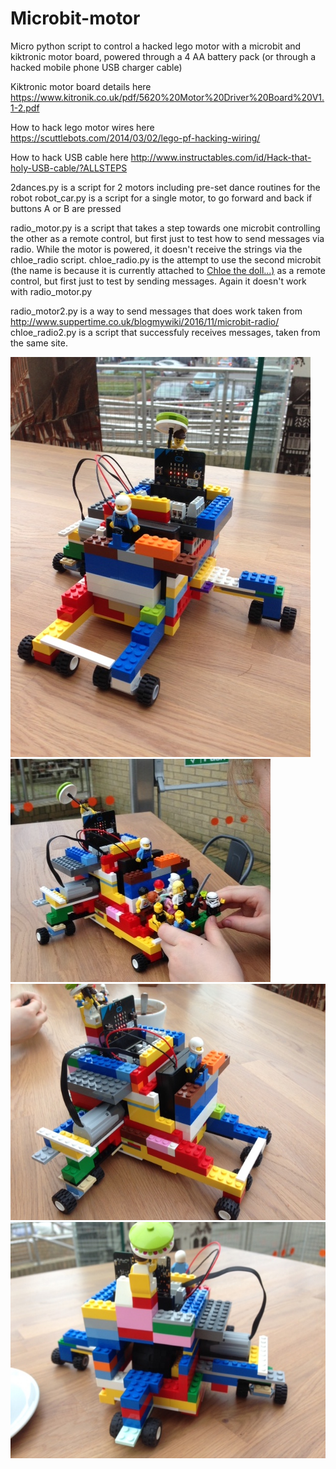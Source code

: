 # Microbit-motor
Micro python script to control a hacked lego motor with a microbit and kiktronic motor board, powered through a 4 AA battery pack (or through a hacked mobile phone USB charger cable)

Kiktronic motor board details here https://www.kitronik.co.uk/pdf/5620%20Motor%20Driver%20Board%20V1.1-2.pdf

How to hack lego motor wires here https://scuttlebots.com/2014/03/02/lego-pf-hacking-wiring/

How to hack USB cable here http://www.instructables.com/id/Hack-that-holy-USB-cable/?ALLSTEPS

2dances.py is a script for 2 motors including pre-set dance routines for the robot
robot_car.py is a script for a single motor, to go forward and back if buttons A or B are pressed

radio_motor.py is a script that takes a step towards one microbit controlling the other as a remote control, but first just to test how to send messages via radio. While the motor is powered, it doesn't receive the strings via the chloe_radio script.
chloe_radio.py is the attempt to use the second microbit (the name is because it is currently attached to [Chloe the doll...)](https://github.com/paulmaltby3/Microbit-wearable) as a remote control, but first just to test by sending messages. Again it doesn't work with radio_motor.py

radio_motor2.py is a way to send messages that does work taken from http://www.suppertime.co.uk/blogmywiki/2016/11/microbit-radio/
chloe_radio2.py is a script that successfuly receives messages, taken from the same site.

![pic](/IMG_7250.JPG)
![pic2](/IMG_7251.JPG)
![pic3](/IMG_7248.JPG)
![pic4](/IMG_7249.JPG)
